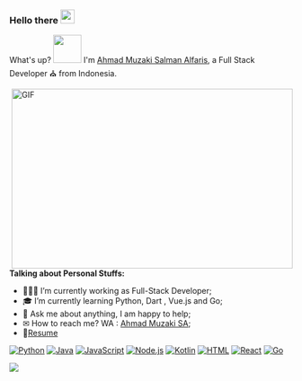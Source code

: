 ### Hello there <img src="https://media.giphy.com/media/hvRJCLFzcasrR4ia7z/giphy.gif" width="25px">

What's up? <img src="https://media.giphy.com/media/mGcNjsfWAjY5AEZNw6/giphy.gif" width="50"> I'm [Ahmad Muzaki Salman Alfaris](https://ahmadmuzaki.com/), a Full Stack Developer ⛪ from Indonesia.

  <img align="right" alt="GIF" src="https://github.com/abhisheknaiidu/abhisheknaiidu/blob/master/code.gif?raw=true" width="500" height="320" />
  
**Talking about Personal Stuffs:**

- 👨🏽‍💻 I’m currently working as Full-Stack Developer;
- 🎓 I’m currently learning Python, Dart , Vue.js and Go; 
- 💬 Ask me about anything, I am happy to help;
- ✉ How to reach me? WA : [Ahmad Muzaki SA](https://wa.me/+6287826077526);
- 📝[Resume](https://github.com/Ahmadmuzaki/Ahmadmuzaki/blob/main/Resume%20Ahmad%20Muzaki%20SA.pdf)
<!-- START OF PROFILE STACK, DO NOT REMOVE -->
[![Python](https://img.shields.io/static/v1?label=&message=Python&color=3C78A9&logo=python&logoColor=FFFFFF)](https://www.python.org/) 
[![Java](https://img.shields.io/static/v1?label=&message=Java&color=ec2025&logo=java&logoColor=FFFFFF)](https://www.java.com/en/) 
[![JavaScript](https://img.shields.io/static/v1?label=&message=JavaScript&color=F1E05A&logo=javascript&logoColor=FFFFFF)](https://developer.mozilla.org/en-US/docs/Web/JavaScript)
[![Node.js](https://img.shields.io/static/v1?label=&message=Node.js&color=47d147&logo=node.js&logoColor=FFFFFF)](https://nodejs.org/en/)
[![Kotlin](https://img.shields.io/static/v1?label=&message=Kotlin&color=7b70e2&logo=kotlin&logoColor=FFFFFF)](https://kotlinlang.org/) 
[![HTML](https://img.shields.io/static/v1?label=&message=HTML&color=ff751a&logo=HTML5&logoColor=FFFFFF)](https://developer.mozilla.org/en-US/docs/Web/Guide/HTML/HTML5)
[![React](https://img.shields.io/static/v1?label=&message=React&color=48cef7&logo=React&logoColor=FFFFFF)](https://reactjs.org/)
[![Go](https://img.shields.io/static/v1?label=&message=Go&color=00acd7&logo=Go&logoColor=FFFFFF)](https://www.php.net/)
<!-- END OF PROFILE STACK, DO NOT REMOVE -->

![](https://visitor-badge.glitch.me/badge?page_id=ahmadmuzaki.ahmadmuzaki)
